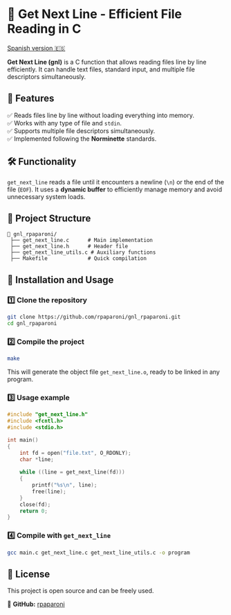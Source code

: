 # 📜 Get Next Line - Efficient File Reading in C

[Spanish version 🇪🇸](README_es.md)

**Get Next Line (gnl)** is a C function that allows reading files line by line efficiently. It can handle text files, standard input, and multiple file descriptors simultaneously.

## 📌 **Features**
✅ Reads files line by line without loading everything into memory.  
✅ Works with any type of file and `stdin`.  
✅ Supports multiple file descriptors simultaneously.  
✅ Implemented following the **Norminette** standards.  

## 🛠️ **Functionality**
`get_next_line` reads a file until it encounters a newline (`\n`) or the end of the file (`EOF`). It uses a **dynamic buffer** to efficiently manage memory and avoid unnecessary system loads.

## 📄 **Project Structure**
```
📂 gnl_rpaparoni/
 ├── get_next_line.c      # Main implementation
 ├── get_next_line.h      # Header file
 ├── get_next_line_utils.c # Auxiliary functions
 ├── Makefile             # Quick compilation
```

## 🔧 **Installation and Usage**
### 1️⃣ **Clone the repository**
```bash
git clone https://github.com/rpaparoni/gnl_rpaparoni.git
cd gnl_rpaparoni
```
### 2️⃣ **Compile the project**
```bash
make
```
This will generate the object file `get_next_line.o`, ready to be linked in any program.

### 3️⃣ **Usage example**
```c
#include "get_next_line.h"
#include <fcntl.h>
#include <stdio.h>

int main()
{
    int fd = open("file.txt", O_RDONLY);
    char *line;
    
    while ((line = get_next_line(fd)))
    {
        printf("%s\n", line);
        free(line);
    }
    close(fd);
    return 0;
}
```

### 4️⃣ **Compile with `get_next_line`**
```bash
gcc main.c get_next_line.c get_next_line_utils.c -o program
```

## 📜 **License**
This project is open source and can be freely used.
  
🐙 **GitHub:** [rpaparoni](https://github.com/rpaparoni)

